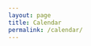 ```yaml
---
layout: page
title: Calendar
permalink: /calendar/
---
```


<!DOCTYPE html>
<html lang='en'>
  <head>
    <meta charset='utf-8' />
    <link rel='stylesheet' href='https://cdn.jsdelivr.net/npm/fullcalendar@6.1.5/index.global.min.css' />
    <script src='https://cdn.jsdelivr.net/npm/fullcalendar@6.1.5/index.global.min.js'></script>
    <script>
      document.addEventListener('DOMContentLoaded', function() {
        var calendarEl = document.getElementById('calendar');
        var calendar = new FullCalendar.Calendar(calendarEl, {
          initialView: 'dayGridMonth',
          events: '_data/events-data.json'
        });
        calendar.render();
      });
    </script>
  </head>
  <body>
    <div id='calendar'></div>
  </body>
</html>
